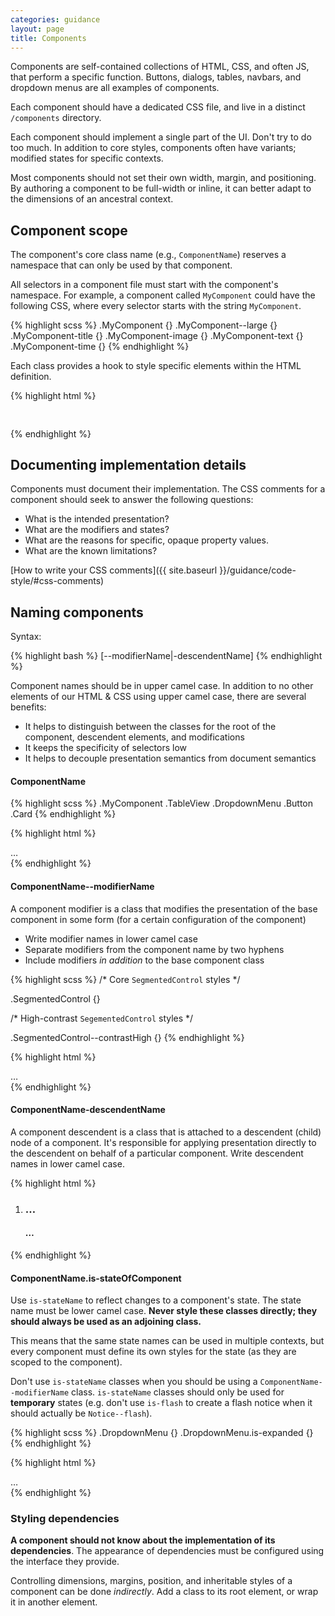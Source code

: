 ```yaml
---
categories: guidance
layout: page
title: Components
---
```


Components are self-contained collections of HTML, CSS, and often JS, that perform a specific function. Buttons, dialogs, tables, navbars, and dropdown menus are all examples of components.

Each component should have a dedicated CSS file, and live in a distinct `/components` directory.

Each component should implement a single part of the UI. Don't try to do
too much. In addition to core styles, components often have variants; modified states for specific contexts.

Most components should not set their own width, margin, and positioning. By authoring a component to be full-width or inline, it can better adapt to the dimensions of an ancestral context.

## Component scope

The component's core class name (e.g., `ComponentName`) reserves a namespace
that can only be used by that component.

All selectors in a component file must start with the component's
namespace. For example, a component called `MyComponent` could have the
following CSS, where every selector starts with the string `MyComponent`.

{% highlight scss %}
.MyComponent {}
.MyComponent--large {}
.MyComponent-title {}
.MyComponent-image {}
.MyComponent-text {}
.MyComponent-time {}
{% endhighlight %}

Each class provides a hook to style specific elements within the HTML definition.

{% highlight html %}
<article class="MyComponent">
  <h1 class="MyComponent-title"></h1>
  <img class="MyComponent-image" src="" alt="">
  <p class="MyComponent-text">
    <span class="MyComponent-time"></span>
  </p>
</div>
{% endhighlight %}


## Documenting implementation details

Components must document their implementation. The CSS comments for a component
should seek to answer the following questions:

* What is the intended presentation?
* What are the modifiers and states?
* What are the reasons for specific, opaque property values.
* What are the known limitations?

[How to write your CSS comments]({{ site.baseurl }}/guidance/code-style/#css-comments)

## Naming components
Syntax:

{% highlight bash %}
<ComponentName>[--modifierName|-descendentName]
{% endhighlight %}

Component names should be in upper camel case. In addition to no other elements of our HTML & CSS using upper camel case, there are several benefits:

* It helps to distinguish between the classes for the root of the component, descendent elements, and modifications
* It keeps the specificity of selectors low
* It helps to decouple presentation semantics from document semantics


#### ComponentName

{% highlight scss %}
.MyComponent
.TableView
.DropdownMenu
.Button
.Card
{% endhighlight %}

{% highlight html %}
<div class="MyComponent">
  …
</div>
{% endhighlight %}


#### ComponentName--modifierName

A component modifier is a class that modifies the presentation of the base component in some form (for a certain configuration of the component)

* Write modifier names in lower camel case
* Separate modifiers from the component name by two hyphens
* Include modifiers _in addition_ to the base component class

{% highlight scss %}
/* Core `SegmentedControl` styles */

.SegmentedControl {}

/* High-contrast `SegementedControl` styles */

.SegmentedControl--contrastHigh {}
{% endhighlight %}

{% highlight html %}
<div class="SegmentedControl SegmentedControl--contrastHigh">…</div>
{% endhighlight %}


#### ComponentName-descendentName

A component descendent is a class that is attached to a descendent (child) node of a component. It's responsible for applying presentation directly to the descendent on behalf of a particular component. Write descendent names in lower camel case.

{% highlight html %}
<ol class="TableView">
  <li class="TableView-cell">
    <h3 class="TableView-cell-title">…</h3>
    <h4 class="TableView-cell-label">…</h4>
  </li>
</ol>
{% endhighlight %}

#### ComponentName.is-stateOfComponent

Use `is-stateName` to reflect changes to a component's state. The state name must be lower camel case. **Never style these classes directly; they should always be used as an adjoining class.**

This means that the same state names can be used in multiple contexts, but every component must define its own styles for the state (as they are scoped to the component).

Don't use `is-stateName` classes when you should be using a `ComponentName--modifierName` class. `is-stateName` classes should only be used for **temporary** states (e.g. don't use `is-flash` to create a flash notice when it should actually be `Notice--flash`).

{% highlight scss %}
.DropdownMenu {}
.DropdownMenu.is-expanded {}
{% endhighlight %}

{% highlight html %}
<div class="DropdownMenu is-expanded">
  …
</div>
{% endhighlight %}

### Styling dependencies

**A component should not know about the implementation of its dependencies**.
The appearance of dependencies must be configured using the interface they provide.

Controlling dimensions, margins, position, and inheritable styles of a
component can be done _indirectly_. Add a class to its root element, or wrap
it in another element.
